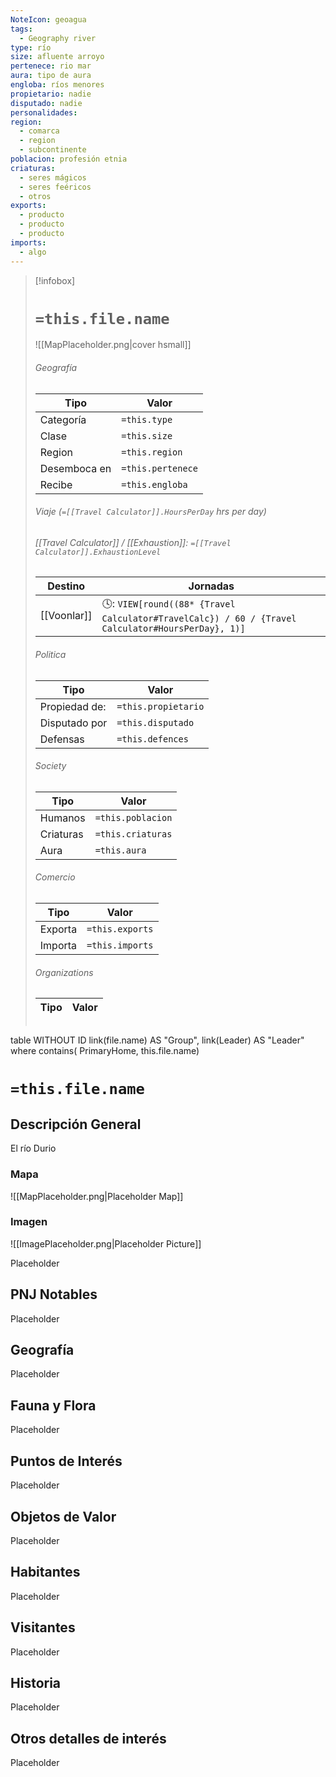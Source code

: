```yaml
---
NoteIcon: geoagua
tags:
  - Geography river
type: río
size: afluente arroyo
pertenece: rio mar
aura: tipo de aura
engloba: ríos menores
propietario: nadie
disputado: nadie
personalidades: 
region:
  - comarca 
  - region
  - subcontinente
poblacion: profesión etnia
criaturas:
  - seres mágicos
  - seres feéricos
  - otros
exports:
  - producto
  - producto
  - producto
imports:
  - algo
---
```



> [!infobox]
> # `=this.file.name`
> ![[MapPlaceholder.png|cover hsmall]]
> ###### Geografía
> Tipo |  Valor |
> ---|---|
> Categoría | `=this.type` |
> Clase | `=this.size` |
> Region | `=this.region` |
> Desemboca en | `=this.pertenece` |
> Recibe | `=this.engloba`|
> ###### Viaje (`=[[Travel Calculator]].HoursPerDay` hrs per day)
> ###### [[Travel Calculator]]  / [[Exhaustion]]:  `=[[Travel Calculator]].ExhaustionLevel`
> Destino |  Jornadas  |
> ---|---|
> [[Voonlar]] | 🕓: `VIEW[round((88* {Travel Calculator#TravelCalc}) / 60 / {Travel Calculator#HoursPerDay}, 1)]`      |
> ###### Politica
> Tipo |  Valor |
> ---|---|
> Propiedad de: | `=this.propietario` |
> Disputado por | `=this.disputado` |
> Defensas | `=this.defences` |
> ###### Society
> Tipo |  Valor |
> ---|---|
> Humanos | `=this.poblacion` |
> Criaturas | `=this.criaturas` |
> Aura | `=this.aura`  |
> ###### Comercio
> Tipo |  Valor |
> ---|---|
> Exporta | `=this.exports` |
> Importa | `=this.imports` |
> ###### Organizations
> Tipo |  Valor |
> ---|---|
> ```dataview
table WITHOUT ID link(file.name) AS "Group", link(Leader) AS "Leader"
where contains( PrimaryHome, this.file.name)


# `=this.file.name`
## Descripción General
 <section class="wa-section main-content"><p>El río Durio</p></section>   

### Mapa
![[MapPlaceholder.png|Placeholder Map]]

### Imagen
![[ImagePlaceholder.png|Placeholder Picture]]

Placeholder

## PNJ Notables
Placeholder

## Geografía
Placeholder

## Fauna y Flora
Placeholder

## Puntos de Interés
Placeholder

## Objetos de Valor
Placeholder

## Habitantes
Placeholder

## Visitantes
Placeholder

## Historia
Placeholder

## Otros detalles de interés
Placeholder

